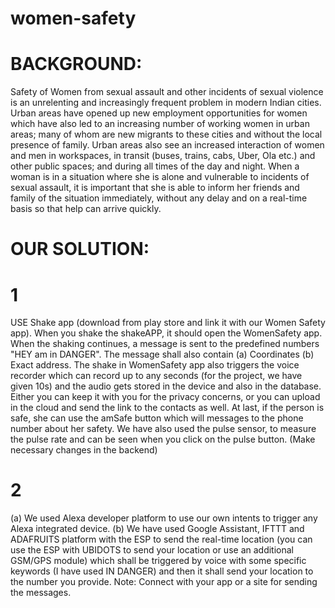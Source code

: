 # women-safety
# BACKGROUND:
Safety of Women from sexual assault and other incidents of sexual violence is an unrelenting and increasingly frequent problem in modern Indian cities. Urban areas have opened up new employment opportunities for women which have also led to an increasing number of working women in urban areas; many of whom are new migrants
to these cities and without the local presence of family. Urban areas also see an increased interaction 
of women and men in workspaces, in transit (buses, trains, cabs, Uber, Ola etc.) and other public spaces; 
and during all times of the day and night. When a woman is in a situation where she is alone and vulnerable to incidents of sexual assault, it is important that she is able to inform her friends and family of the situation
immediately, without any delay and on a real-time basis so that help can arrive quickly. 

# OUR SOLUTION:
# 1 
USE Shake app (download from play store and link it with our Women Safety app). When you shake the shakeAPP, it should
open the WomenSafety app. When the shaking continues, a message is sent to the predefined numbers "HEY am in DANGER".
The message shall also contain (a) Coordinates (b) Exact address. The shake in WomenSafety app also triggers the voice
recorder which can record up to any seconds (for the project, we have given 10s) and the audio gets stored in
the device and also in the database. Either you can keep it with you for the privacy concerns, or you can upload in the
cloud and send the link to the contacts as well. At last, if the person is safe, she can use the amSafe button which will
messages to the phone number about her safety. 
We have also used the pulse sensor, to measure the pulse rate and can be seen when you click on the pulse button. (Make 
necessary changes in the backend)
# 2
(a) We used Alexa developer platform to use our own intents to trigger any Alexa integrated device.
(b) We have used Google Assistant, IFTTT and ADAFRUITS platform with the ESP to send the real-time location (you can use the ESP with UBIDOTS to send your location or use an additional GSM/GPS module) which shall be triggered by voice with some specific keywords (I have used IN DANGER) and then it shall send your location to the number you provide. 
Note: Connect with your app or a site for sending the messages.
